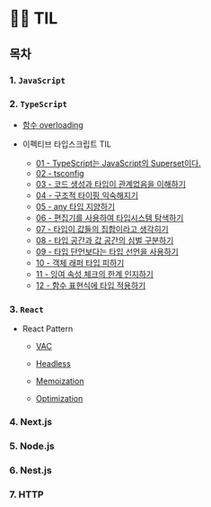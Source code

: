 # 🤾‍♂️ TIL

## 목차

### 1. `JavaScript`

### 2. `TypeScript`

- [함수 overloading](https://github.com/ranjafunc/TIL/blob/main/TS/README.md#%ED%95%A8%EC%88%98-overloading)

- 이펙티브 타입스크립트 TIL
  - [01 - TypeScript는 JavaScript의 Superset이다.](https://github.com/ranjafunc/TIL/blob/main/TS/effective-ts/01_%ED%83%80%EC%9E%85%EC%8A%A4%ED%81%AC%EB%A6%BD%ED%8A%B8%EC%99%80_%EC%9E%90%EB%B0%94%EC%8A%A4%ED%81%AC%EB%A6%BD%ED%8A%B8%EC%9D%98_%EA%B4%80%EA%B3%84.md)
  - [02 - tsconfig](https://github.com/ranjafunc/TIL/blob/main/TS/effective-ts/02_%ED%83%80%EC%9E%85%EC%8A%A4%ED%81%AC%EB%A6%BD%ED%8A%B8%EC%9D%98_%EC%84%A4%EC%A0%95%EC%9D%B4%ED%95%B4%ED%95%98%EA%B8%B0.md)
  - [03 - 코드 생성과 타입이 관계없음을 이해하기](https://github.com/ranjafunc/TIL/blob/main/TS/effective-ts/03_%EC%BD%94%EB%93%9C_%EC%83%9D%EC%84%B1%EA%B3%BC_%ED%83%80%EC%9E%85%EC%9D%B4_%EA%B4%80%EA%B3%84%EC%97%86%EC%9D%8C%EC%9D%84_%EC%9D%B4%ED%95%B4%ED%95%98%EA%B8%B0.md)
  - [04 - 구조적 타이핑 익숙해지기](https://github.com/ranjafunc/TIL/blob/main/TS/effective-ts/04_%EA%B5%AC%EC%A1%B0%EC%A0%81_%ED%83%80%EC%9D%B4%ED%95%91_%EC%9D%B5%EC%88%99%ED%95%B4%EC%A7%80%EA%B8%B0.md)
  - [05 - any 타입 지양하기](https://github.com/ranjafunc/TIL/blob/main/TS/effective-ts/05_any_%ED%83%80%EC%9E%85_%EC%A7%80%EC%96%91%ED%95%98%EA%B8%B0.md)
  - [06 - 편집기를 사용하여 타입시스템 탐색하기](https://github.com/ranjafunc/TIL/blob/main/TS/effective-ts/06_%ED%8E%B8%EC%A7%91%EA%B8%B0%EB%A5%BC_%EC%82%AC%EC%9A%A9%ED%95%98%EC%97%AC_%ED%83%80%EC%9E%85%EC%8B%9C%EC%8A%A4%ED%85%9C_%ED%83%90%EC%83%89%ED%95%98%EA%B8%B0.md)
  - [07 - 타입이 값들의 집합이라고 생각히기](https://github.com/ranjafunc/TIL/blob/main/TS/effective-ts/07_%ED%83%80%EC%9E%85%EC%9D%B4_%EA%B0%92%EB%93%A4%EC%9D%98_%EC%A7%91%ED%95%A9%EC%9D%B4%EB%9D%BC%EA%B3%A0_%EC%83%9D%EA%B0%81%ED%9E%88%EA%B8%B0.md)
  - [08 - 타입 공간과 값 공간의 심벌 구분하기](https://github.com/ranjafunc/TIL/blob/main/TS/effective-ts/08_타입_공간과_값_공간의_심벌_구분하기.md)
  - [09 - 타입 단언보다는 타입 선언을 사용하기](https://github.com/ranjafunc/TIL/blob/main/TS/effective-ts/09_타입_단언보다는_타입_선언을_사용하기.md)
  - [10 - 객체 래퍼 타입 피하기](https://github.com/ranjafunc/TIL/blob/main/TS/effective-ts/10_객체_래퍼_타입_피하기.md)
  - [11 - 잉여 속성 체크의 한계 인지하기](https://github.com/ranjafunc/TIL/blob/main/TS/effective-ts/11_잉여_속성_체크의_한계_인지하기.md)
  - [12 - 함수 표현식에 타입 적용하기](https://github.com/ranjafunc/TIL/blob/main/TS/effective-ts/12_함수_표현식에_타입_적용하기.md)

### 3. `React`

- React Pattern

  - [VAC](https://github.com/ranjafunc/TIL/tree/main/FE/React/component_pattern/VAC_pattern.md)

  - [Headless](https://github.com/ranjafunc/TIL/tree/main/FE/React/component_pattern/toss.md)

  - [Memoization](https://github.com/ranjafunc/TIL/tree/main/FE/React/memozation/README.md)

  - [Optimization](https://github.com/ranjafunc/TIL/tree/main/FE/optimize/README.md)

### 4. Next.js

### 5. Node.js

### 6. Nest.js

### 7. HTTP
